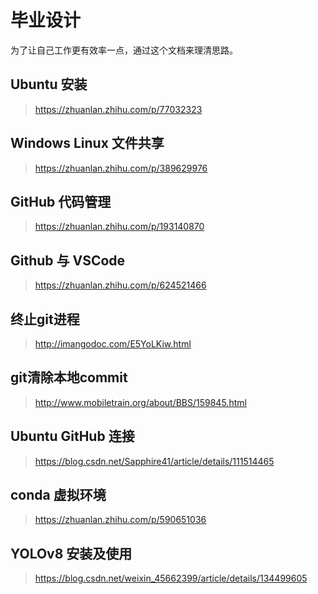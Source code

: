 # 毕业设计
为了让自己工作更有效率一点，通过这个文档来理清思路。
## Ubuntu 安装
> https://zhuanlan.zhihu.com/p/77032323
## Windows Linux 文件共享
> https://zhuanlan.zhihu.com/p/389629976
## GitHub 代码管理
> https://zhuanlan.zhihu.com/p/193140870
## Github 与 VSCode
> https://zhuanlan.zhihu.com/p/624521466
## 终止git进程
> http://imangodoc.com/E5YoLKiw.html
## git清除本地commit
> http://www.mobiletrain.org/about/BBS/159845.html
## Ubuntu GitHub 连接
> https://blog.csdn.net/Sapphire41/article/details/111514465
## conda 虚拟环境
> https://zhuanlan.zhihu.com/p/590651036
## YOLOv8 安装及使用
> https://blog.csdn.net/weixin_45662399/article/details/134499605
